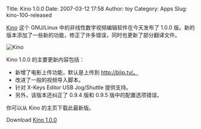 Title: Kino 1.0.0
Date: 2007-03-12 17:58
Author: toy
Category: Apps
Slug: kino-100-released

[Kino](http://www.kinodv.org/) 这个 GNU/Linux
中的非线性数字视频编辑软件在今天发布了 1.0.0
版。新的版本添加了一些新的功能，修正了许多错误，同时也更新了部分翻译文件。

![Kino](http://i.linuxtoy.org/i/2007/03/kino.jpg)

Kino 1.0.0 的主要更新内容包括：

-   新增了电影上传功能，默认是上传到 http://blip.tv/。
-   改进了一般的视频导入脚本。
-   针对 X-Keys Editor USB Jog/Shuttle 提供支持。
-   另外，该版本还纠正了 0.9.4 版和 0.9.5 版中的配置选项错误。

你可以从 Kino 的主页下载此最新版。

Download [Kino
1.0.0](http://downloads.sourceforge.net/kino/kino-1.0.0.tar.gz)
